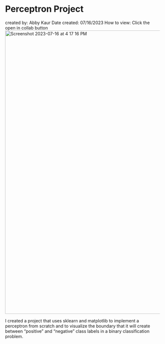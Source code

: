 # Perceptron Project
created by: Abby Kaur
Date created: 07/16/2023
How to view: Click the open in collab button
<img width="924" alt="Screenshot 2023-07-16 at 4 17 16 PM" src="https://github.com/abbycakes02/Perceptron/assets/114423578/2c0f902d-96af-4fe2-929f-8dafb95eb068">

I created a project that uses sklearn and matplotlib to implement a perceptron from scratch and to visualize the boundary that it will create between “positive” and “negative” class labels in a binary classification problem. 
